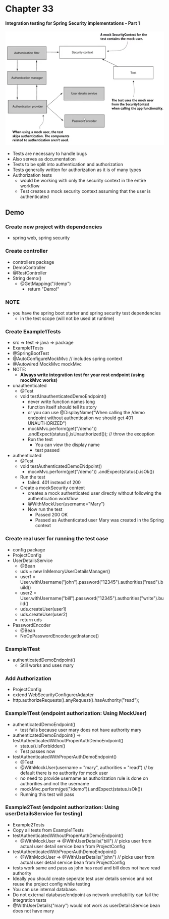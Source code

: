 # Chapter 33

#### Integration testing for Spring Security implementations - Part 1

![img.png](src/main/resources/img.png)

- Tests are necessary to handle bugs
- Also serves as documentation
- Tests to be split into authentication and authorization
- Tests generally written for authorization as it is of many types
- Authorization tests
    - would be working with only the security context in the entire workflow
    - Test creates a mock security context assuming that the user is authenticated
    

## Demo

### Create new project with dependencies
- spring web, spring security

### Create controller
- controllers package
- DemoController
- @RestController
- String demo()
    - @GetMapping("/demp")
        - return "Demo!"
    
### NOTE
- you have the spring boot starter and spring security test dependencies
    - in the test scope (will not be used at runtime)
    
### Create Example1Tests
- src => test => java => package
- Example1Tests
- @SpringBootTest
- @AutoConfigureMockMvc // includes spring context
- @Autowired MockMvc mockMvc
- NOTE:
    - <b>Always write integration test for your rest endpoint (using mockMvc works)</b>
- unauthenticated
    - @Test
    - void testUnauthenticatedDemoEndpoint()
        - never write function names long
        - function itself should tell its story
        - or you can use @DisplayName("When calling the /demo endpoint without authentication we should get 401 UNAUTHORIZED")
        - mockMvc.perform(get("/demo"))
            .andExpect(status(),isUnauthorized()); // throw the exception
        - Run the test
            - You can view the display name
            - test passed
- authenticated
    - @Test
    - void testAuthenticatedDemoENdpoint()
        - mocvMvc.perform(get("/demo"))
            .andExpect(status().isOk())
    - Run the test
        - failed. 401 instead of 200
    - Create a mockSecurity context
        - creates a mock authenticated user directly without following the authentication workflow
        - @WithMockUser(username="Mary")
        - Now run the test
            - Passed 200 OK
            - Passed as Authenticated user Mary was created in the Spring context

### Create real user for running the test case
- config package
- ProjectConfig
- UserDetailsService
    - @Bean
    - uds = new InMemoryUserDetailsManager()
    - user1 = User.withUsername("john").password("12345").authorities("read").build()
    - user2 = User.withUsername("bill").password("12345").authorities("write").build()
    - uds.createUser(user1)
    - uds.createUser(user2)
    - return uds
- PasswordEncoder
    - @Bean
    - NoOpPasswordEncoder.getInstance()
    
### Example1Test
- authenticatedDemoEndpoint()
    - Still works and uses mary
    
### Add Authorization
- ProjectConfig
- extend WebSecurityConfigurerAdapter
- http.authorizeRequests().anyRequest().hasAuthority("read");

### Example1Test (endpoint authorization: Using MockUser)
- authenticatedDemoEndpoint()
    - test fails because user mary does not have authority mary
- authenticatedDemoEndpoint() => testAuthenticatedWithoutProperAuthDemoEndpoint()
    - status().isForbidden()
    - Test passes now
- testAuthenticatedWithProperAuthDemoEndpoint()
    - @Test
    - @WithMockUser(username = "mary", authorities = "read") // by default there is no authority for mock user
    - no need to provide username as authorization rule is done on authorities and not the username
    - mockMvc.perform(get("/demo")).andExpect(status.isOk())
    - Running this test will pass
    
### Example2Test (endpoint authorization: Using userDetailsService for testing)
- Example2Tests
- Copy all tests from Example1Tests
- testAuthenticatedWithoutProperAuthDemoEndpoint()
    - @WithMockUser => @WithUserDetails("bill") // picks user from actual user detail service bean from ProjectConfig
- testAuthenticatedWithProperAuthDemoEndpoint()
    - @WithMockUser => @WithUserDetails("john") // picks user from actual user detail service bean from ProjectConfig
- tests work same and pass as john has read and bill does not have read authority
- Ideally you should create seperate test user details service and not reuse the project config while testing
- You can use internal database.
- Do not external database/endpoint as network unreliability can fail the integration tests
- @WIthUserDetails("mary") would not work as userDetailsService bean does not have mary















